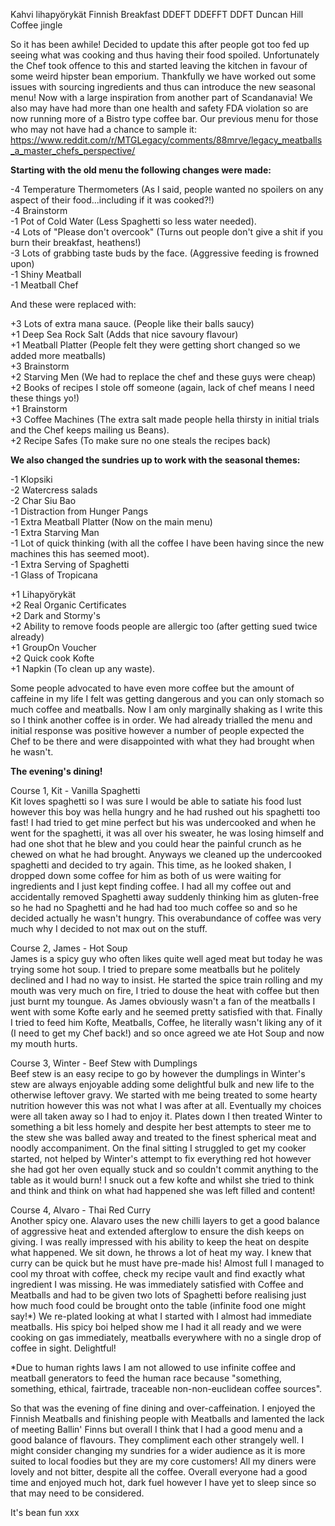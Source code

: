 Kahvi lihapyörykät
Finnish Breakfast
DDEFT
DDEFFT
DDFT
Duncan Hill Coffee jingle

So it has been awhile! Decided to update this after people got too fed up seeing what was cooking and thus having their food spoiled.
Unfortunately the Chef took offence to this and started leaving the kitchen in favour of some weird hipster bean emporium.
Thankfully we have worked out some issues with sourcing ingredients and thus can introduce the new seasonal menu! Now with
a large inspiration from another part of Scandanavia! We also may have had more than one health and safety FDA violation so
are now running more of a Bistro type coffee bar. Our previous menu for those who may not have had a chance to sample it:
https://www.reddit.com/r/MTGLegacy/comments/88mrve/legacy_meatballs_a_master_chefs_perspective/

**Starting with the old menu the following changes were made:**

-4 Temperature Thermometers (As I said, people wanted no spoilers on any aspect of their food...including if it was cooked?!)  
-4 Brainstorm  
-1 Pot of Cold Water (Less Spaghetti so less water needed).  
-4 Lots of "Please don't overcook" (Turns out people don't give a shit if you burn their breakfast, heathens!)  
-3 Lots of grabbing taste buds by the face. (Aggressive feeding is frowned upon)  
-1 Shiny Meatball  
-1 Meatball Chef  

And these were replaced with:  

+3 Lots of extra mana sauce. (People like their balls saucy)  
+1 Deep Sea Rock Salt (Adds that nice savoury flavour)  
+1 Meatball Platter (People felt they were getting short changed so we added more meatballs)  
+3 Brainstorm   
+2 Starving Men (We had to replace the chef and these guys were cheap)  
+2 Books of recipes I stole off someone (again, lack of chef means I need these things yo!)  
+1 Brainstorm  
+3 Coffee Machines (The extra salt made people hella thirsty in initial trials and the Chef keeps mailing us Beans).  
+2 Recipe Safes (To make sure no one steals the recipes back)  

**We also changed the sundries up to work with the seasonal themes:**  

-1 Klopsiki  
-2 Watercress salads  
-2 Char Siu Bao  
-1 Distraction from Hunger Pangs  
-1 Extra Meatball Platter (Now on the main menu)  
-1 Extra Starving Man  
-1 Lot of quick thinking (with all the coffee I have been having since the new machines this has seemed moot).  
-1 Extra Serving of Spaghetti  
-1 Glass of Tropicana  

+1 Lihapyörykät  
+2 Real Organic Certificates  
+2 Dark and Stormy's  
+2 Ability to remove foods people are allergic too (after getting sued twice already)  
+1 GroupOn Voucher  
+2 Quick cook Kofte  
+1 Napkin (To clean up any waste).  


Some people advocated to have even more coffee but the amount of caffeine in my life I felt was getting dangerous
and you can only stomach so much coffee and meatballs. Now I am only marginally shaking as I write this so I think
another coffee is in order.  We had already trialled the menu and initial response was positive however a number 
of people expected the Chef to be there and were disappointed with what they had brought when he wasn't.  


**The evening's dining!**  

Course 1, Kit - Vanilla Spaghetti  
Kit loves spaghetti so I was sure I would be able to satiate his food lust however this boy was hella hungry
and he had rushed out his spaghetti too fast! I had tried to get mine perfect but his was undercooked and when 
he went for the spaghetti, it was all over his sweater, he was losing himself and had one shot that he blew and
you could hear the painful crunch as he chewed on what he had brought. Anyways we cleaned up the undercooked spaghetti 
and decided to try again. This time, as he looked shaken, I dropped down some coffee for him as both of us were waiting 
for ingredients and I just kept finding coffee. I had all my coffee out  and accidentally removed Spaghetti away suddenly
thinking him as gluten-free so he had no Spaghetti and he had had too much coffee so and so he decided actually he wasn't
hungry. This overabundance of coffee was very much why I decided to not max out on the stuff.

Course 2, James - Hot Soup  
James is a spicy guy who often likes quite well aged meat but today he was trying some hot soup.  I tried to 
prepare some meatballs but he politely declined and I had no way to insist. He started the spice train rolling
and my mouth was very much on fire, I tried to douse the heat with coffee but then just burnt my toungue. 
As James obviously wasn't a fan of the meatballs I went with some Kofte early and he seemed pretty satisfied with that.
Finally I tried to feed him Kofte, Meatballs, Coffee, he literally wasn't liking any of it (I need to get my Chef back!) 
and so once agreed we ate Hot Soup and now my mouth hurts.

Course 3, Winter - Beef Stew with Dumplings  
Beef stew is an easy recipe to go by however the dumplings in Winter's stew are always enjoyable adding some delightful
bulk and new life to the otherwise leftover gravy. We started with me being treated to some hearty nutrition however this 
was not what I was after at all. Eventually my choices were all taken away so I had to enjoy it. Plates down I then treated
Winter to something a bit less homely and despite her best attempts to steer me to the stew she was balled away and treated
to the finest spherical meat and noodly accompaniment. On the final sitting I struggled to get my cooker started, not helped
by Winter's attempt to fix everything red hot however she had got her oven equally stuck and so couldn't commit anything to the 
table as it would burn! I snuck out a few kofte and whilst she tried to think and think and think on what had happened she was
left filled and content!

Course 4, Alvaro - Thai Red Curry  
Another spicy one. Alavaro uses the new chilli layers to get a good balance of aggressive heat and extended afterglow to ensure
the dish keeps on giving. I was really impressed with his ability to keep the heat on despite what happened. We sit down, he throws 
a lot of heat my way. I knew that curry can be quick but he must have pre-made his! Almost full I managed to cool my throat with coffee,
check my recipe vault and find exactly what ingredient I was missing. He was immediately satisfied with Coffee and Meatballs and had 
to be given two lots of Spaghetti before realising just how much food could be brought onto the table (infinite food one might say!*)
We re-plated looking at what I started with I almost had immediate meatballs. His spicy boi helped show me I had it all ready and 
we were cooking on gas immediately, meatballs everywhere with no a single drop of coffee in sight. Delightful! 


*Due to human rights laws I am not allowed to use infinite coffee and meatball generators to feed the human race because "something,
something, ethical, fairtrade, traceable non-non-euclidean coffee sources".


So that was the evening of fine dining and over-caffeination. I enjoyed the Finnish Meatballs and finishing people with Meatballs 
and lamented the lack of meeting Ballin' Finns but overall I think that I had a good menu and a good balance of
flavours. 
They compliment each other strangely well. I might consider changing my sundries for a wider audience
as it is more suited to local foodies but they are my core customers! All my diners were lovely and not bitter, 
despite all the coffee. Overall everyone had a good time and enjoyed much hot, dark fuel however I have yet to sleep
since so that may need to be considered.

It's bean fun xxx  
